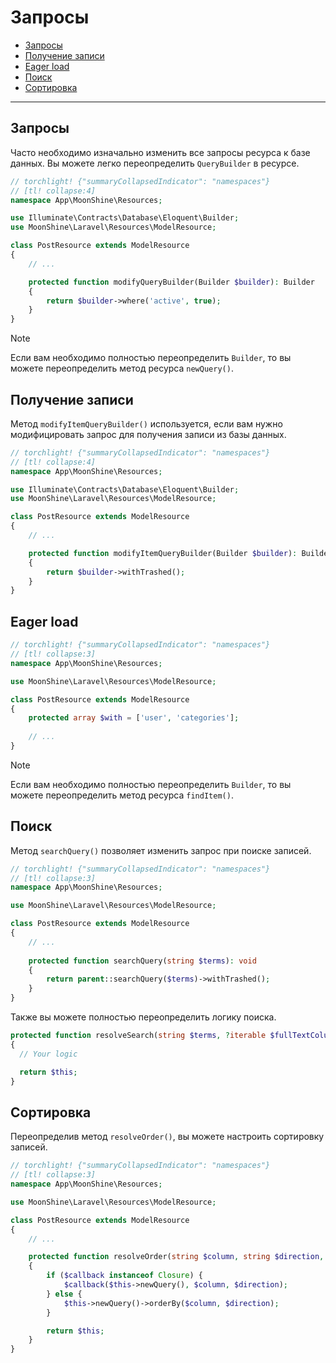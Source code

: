 # Запросы

- [Запросы](#query)
- [Получение записи](#receiving-a-record)
- [Eager load](#eager-load)
- [Поиск](#search)
- [Сортировка](#sorting)

---

<a name="query"></a>
## Запросы

Часто необходимо изначально изменить все запросы ресурса к базе данных.
Вы можете легко переопределить `QueryBuilder` в ресурсе.

```php
// torchlight! {"summaryCollapsedIndicator": "namespaces"}
// [tl! collapse:4]
namespace App\MoonShine\Resources;

use Illuminate\Contracts\Database\Eloquent\Builder;
use MoonShine\Laravel\Resources\ModelResource;

class PostResource extends ModelResource
{
    // ...

    protected function modifyQueryBuilder(Builder $builder): Builder
    {
        return $builder->where('active', true);
    }
}
```

> [!NOTE]
> Если вам необходимо полностью переопределить `Builder`, то вы можете переопределить метод ресурса `newQuery()`.

<a name="receiving-a-record"></a>
## Получение записи

Метод `modifyItemQueryBuilder()` используется, если вам нужно модифицировать запрос для получения записи из базы данных.

```php
// torchlight! {"summaryCollapsedIndicator": "namespaces"}
// [tl! collapse:4]
namespace App\MoonShine\Resources;

use Illuminate\Contracts\Database\Eloquent\Builder;
use MoonShine\Laravel\Resources\ModelResource;

class PostResource extends ModelResource
{
    // ...

    protected function modifyItemQueryBuilder(Builder $builder): Builder
    {
        return $builder->withTrashed();
    }
}
```

<a name="eager-load"></a>
## Eager load

```php
// torchlight! {"summaryCollapsedIndicator": "namespaces"}
// [tl! collapse:3]
namespace App\MoonShine\Resources;

use MoonShine\Laravel\Resources\ModelResource;

class PostResource extends ModelResource
{
    protected array $with = ['user', 'categories'];
    
    // ...
}
```

> [!NOTE]
> Если вам необходимо полностью переопределить `Builder`, то вы можете переопределить метод ресурса `findItem()`.

<a name="search"></a>
## Поиск

Метод `searchQuery()` позволяет изменить запрос при поиске записей.

```php
// torchlight! {"summaryCollapsedIndicator": "namespaces"}
// [tl! collapse:3]
namespace App\MoonShine\Resources;

use MoonShine\Laravel\Resources\ModelResource;

class PostResource extends ModelResource
{
    // ...
    
    protected function searchQuery(string $terms): void
    {
        return parent::searchQuery($terms)->withTrashed();
    }
}
```

Также вы можете полностью переопределить логику поиска.

```php
protected function resolveSearch(string $terms, ?iterable $fullTextColumns = null): static
{
  // Your logic

  return $this;
}
```

<a name="sorting"></a>
## Сортировка

Переопределив метод `resolveOrder()`, вы можете настроить сортировку записей.

```php
// torchlight! {"summaryCollapsedIndicator": "namespaces"}
// [tl! collapse:3]
namespace App\MoonShine\Resources;

use MoonShine\Laravel\Resources\ModelResource;

class PostResource extends ModelResource
{
    // ...

    protected function resolveOrder(string $column, string $direction, ?Closure $callback): static
    {
        if ($callback instanceof Closure) {
            $callback($this->newQuery(), $column, $direction);
        } else {
            $this->newQuery()->orderBy($column, $direction);
        }

        return $this;
    }
}
```
